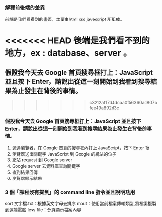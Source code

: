 ### 解釋前後端的差異

前端是我們看得到的畫面，主要由html css javescript 所組成。

<<<<<<< HEAD
後端是我們看不到的地方，ex : database、server 。
=======
## 假設我今天去 Google 首頁搜尋框打上：JavaScript 並且按下 Enter，請說出從這一刻開始到我看到搜尋結果為止發生在背後的事情。
>>>>>>> c3212af17d4dcaa0f56360ad807bfee49a892d3c

### 假設我今天去 Google 首頁搜尋框打上：JavaScript 並且按下 Enter，請說出從這一刻開始到我看到搜尋結果為止發生在背後的事情。

1. 透過瀏覽器，在 Google 首頁的搜尋框內打上 JavaScript，按下 Enter 後
2. 瀏覽器送出關鍵字 JavaScript 到 Google 的網站的位子
3. 網站 request 到 Google server
4. Google server 去資料庫查詢關鍵字
5. 查到結果回傳
6. 瀏覽器顯示結果

### 3 個「課程沒有提到」的 command line 指令並且說明功用

sort 文字檔.txt：根據英文字母去排序
mput：使用當前檔案傳輸類型,將檔案複製到遠端電腦
less file：分頁顯示檔案內容
